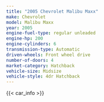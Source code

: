 ```yaml
---
title: "2005 Chevrolet Malibu Maxx"
make: Chevrolet
model: Malibu Maxx
year: 2005
engine-fuel-type: regular unleaded
engine-hp: 200
engine-cylinders: 6
transmission-type: Automatic
driven-wheels: Front wheel drive
number-of-doors: 4
market-category: Hatchback
vehicle-size: Midsize
vehicle-style: 4dr Hatchback
---
```


{{< car_info >}}
